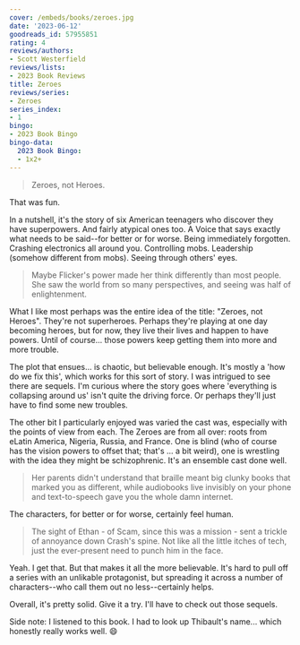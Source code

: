 ```yaml
---
cover: /embeds/books/zeroes.jpg
date: '2023-06-12'
goodreads_id: 57955851
rating: 4
reviews/authors:
- Scott Westerfield
reviews/lists:
- 2023 Book Reviews
title: Zeroes
reviews/series:
- Zeroes
series_index:
- 1
bingo:
- 2023 Book Bingo
bingo-data:
  2023 Book Bingo:
  - 1x2+
---
```

> Zeroes, not Heroes.

That was fun. 

In a nutshell, it's the story of six American teenagers who discover they have superpowers. And fairly atypical ones too. A Voice that says exactly what needs to be said--for better or for worse. Being immediately forgotten. Crashing electronics all around you. Controlling mobs. Leadership (somehow different from mobs). Seeing through others' eyes. 

> Maybe Flicker's power made her think differently than most people. She saw the world from so many perspectives, and seeing was half of enlightenment.

<!--more-->

What I like most perhaps was the entire idea of the title: "Zeroes, not Heroes". They're not 
superheroes. Perhaps they're playing at one day becoming heroes, but for now, they live their lives and happen to have powers. Until of course... those powers keep getting them into more and more trouble. 

The plot that ensues... is chaotic, but believable enough. It's mostly a 'how do we fix this', which works for this sort of story. I was intrigued to see there are sequels. I'm curious where the story goes where 'everything is collapsing around us' isn't quite the driving force. Or perhaps they'll just have to find some new troubles. 

The other bit I particularly enjoyed was varied the cast was, especially with the points of view from each. The Zeroes are from all over: roots from eLatin America, Nigeria, Russia, and France. One is blind (who of course has the vision powers to offset that; that's ... a bit weird), one is wrestling with the idea they might be schizophrenic. It's an ensemble cast done well. 

> Her parents didn't understand that braille meant big clunky books that marked you as different, while audiobooks live invisibly on your phone and text-to-speech gave you the whole damn internet.

The characters, for better or for worse, certainly feel human. 

> The sight of Ethan - of Scam, since this was a mission - sent a trickle of annoyance down Crash's spine. Not like all the little itches of tech, just the ever-present need to punch him in the face.

Yeah. I get that. But that makes it all the more believable. It's hard to pull off a series with an unlikable protagonist, but spreading it across a number of characters--who call them out no less--certainly helps. 

Overall, it's pretty solid. Give it a try. I'll have to check out those sequels. 

Side note: I listened to this book. I had to look up Thibault's name... which honestly really works well. :smile: 